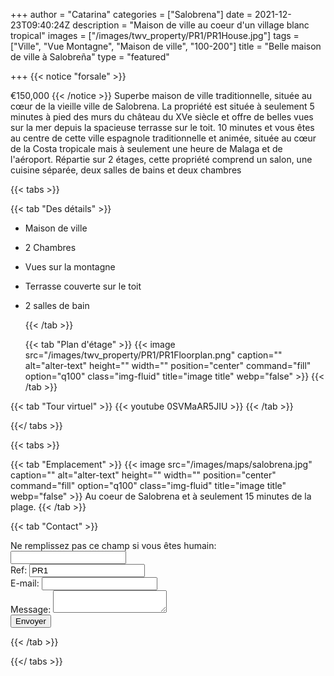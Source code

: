 +++
author = "Catarina"
categories = ["Salobrena"]
date = 2021-12-23T09:40:24Z
description = "Maison de ville au coeur d'un village blanc tropical"
images = ["/images/twv_property/PR1/PR1House.jpg"]
tags = ["Ville", "Vue Montagne", "Maison de ville", "100-200"]
title = "Belle maison de ville à Salobreña"
type = "featured"

+++
{{< notice "forsale" >}}

€150,000
{{< /notice >}}
Superbe maison de ville traditionnelle, située au cœur de la vieille ville de Salobrena. La propriété est située à seulement 5 minutes à pied des murs du château du XVe siècle et offre de belles vues sur la mer depuis la spacieuse terrasse sur le toit.
10 minutes et vous êtes au centre de cette ville espagnole traditionnelle et animée, située au cœur de la Costa tropicale mais à seulement une heure de Malaga et de l'aéroport.
Répartie sur 2 étages, cette propriété comprend un salon, une cuisine séparée, deux salles de bains et deux chambres

{{< tabs >}}

{{< tab "Des détails" >}}

* Maison de ville
* 2 Chambres
* Vues sur la montagne
* Terrasse couverte sur le toit
* 2 salles de bain

  {{< /tab >}}

  {{< tab "Plan d'étage" >}} {{< image src="/images/twv_property/PR1/PR1Floorplan.png" caption="" alt="alter-text" height="" width="" position="center" command="fill" option="q100" class="img-fluid" title="image title" webp="false" >}} {{< /tab >}}

{{< tab "Tour virtuel" >}} {{< youtube 0SVMaAR5JIU >}} {{< /tab >}}

{{</ tabs >}}

{{< tabs >}}

{{< tab "Emplacement" >}} 
{{< image src="/images/maps/salobrena.jpg" caption="" alt="alter-text" height="" width="" position="center" command="fill" option="q100" class="img-fluid" title="image title" webp="false" >}}
Au coeur de Salobrena et à seulement 15 minutes de la plage. {{< /tab >}}

{{< tab "Contact" >}} <form name="propertyContact" method="POST" netlify-honeypot="bot-field" data-netlify="true">
<div class="form-group">
<label>Ne remplissez pas ce champ si vous êtes humain: <input name="bot-field" /></label>
</div>
<div class="form-group">
<label>Ref: <input name="property-ref" class="form-control" value="PR1" readonly/></label>
</div>
<div class="form-group">
<label>E-mail: <input type="text" class="form-control" name="email" /></label>
</div>
<div class="form-group">
<label>Message: </label> <textarea name="message" class="form-control"></textarea>
</div>
<button type="submit" class="btn btn-primary">Envoyer</button>
</form> {{< /tab >}}

{{</ tabs >}}
